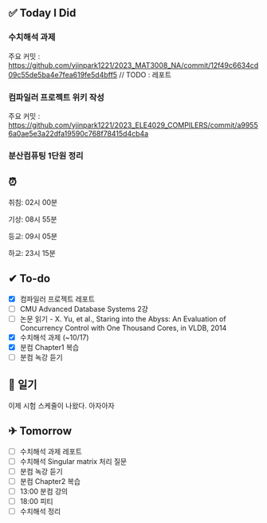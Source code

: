 
## ✅ Today I Did

### 수치해석 과제

주요 커밋 : https://github.com/yjinpark1221/2023_MAT3008_NA/commit/12f49c6634cd09c55de5ba4e7fea619fe5d4bff5
// TODO : 레포트

### 컴파일러 프로젝트 위키 작성

주요 커밋 : https://github.com/yjinpark1221/2023_ELE4029_COMPILERS/commit/a99556a0ae5e3a22dfa19590c768f78415d4cb4a

### 분산컴퓨팅 1단원 정리

## ⏰ 

취침: 02시 00분

기상: 08시 55분

등교: 09시 05분

하교: 23시 15분

## ✔ To-do
- [x] 컴파일러 프로젝트 레포트
- [ ] CMU Advanced Database Systems 2강
- [ ] 논문 읽기 - X. Yu, et al., Staring into the Abyss: An Evaluation of Concurrency Control with One Thousand Cores, in VLDB, 2014
- [x] 수치해석 과제 (~10/17)
- [x] 분컴 Chapter1 복습
- [ ] 분컴 녹강 듣기

## 💭 일기

이제 시험 스케줄이 나왔다. 아자아자

## ✈ Tomorrow

- [ ] 수치해석 과제 레포트
- [ ] 수치해석 Singular matrix 처리 질문
- [ ] 분컴 녹강 듣기
- [ ] 분컴 Chapter2 복습
- [ ] 13:00 분컴 강의
- [ ] 18:00 피티
- [ ] 수치해석 정리
